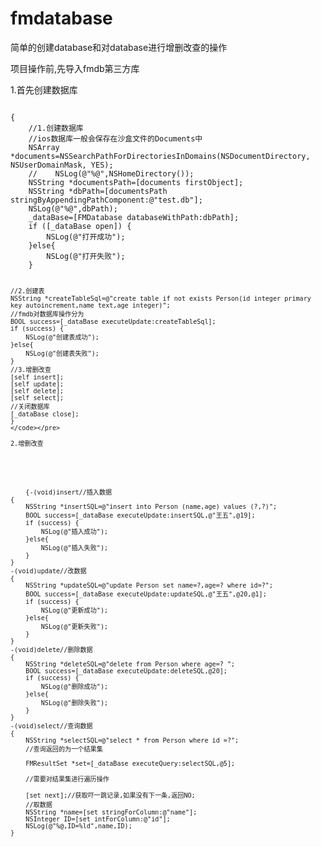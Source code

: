 # fmdatabase
简单的创建database和对database进行增删改查的操作
<p>
项目操作前,先导入fmdb第三方库
</p>
1.首先创建数据库
<pre><code>
{
    //1.创建数据库
    //ios数据库一般会保存在沙盒文件的Documents中
    NSArray *documents=NSSearchPathForDirectoriesInDomains(NSDocumentDirectory, NSUserDomainMask, YES);
    //    NSLog(@"%@",NSHomeDirectory());
    NSString *documentsPath=[documents firstObject];
    NSString *dbPath=[documentsPath stringByAppendingPathComponent:@"test.db"];
    NSLog(@"%@",dbPath);
    _dataBase=[FMDatabase databaseWithPath:dbPath];
    if ([_dataBase open]) {
        NSLog(@"打开成功");
    }else{
        NSLog(@"打开失败");
    }
    
    //2.创建表
    NSString *createTableSql=@"create table if not exists Person(id integer primary key autoincrement,name text,age integer)";
    //fmdb对数据库操作分为
    BOOL success=[_dataBase executeUpdate:createTableSql];
    if (success) {
        NSLog(@"创建表成功");
    }else{
        NSLog(@"创建表失败");
    }
    //3.增删改查
    [self insert];
    [self update];
    [self delete];
    [self select];
    //关闭数据库
    [_dataBase close];
    }
    </code></pre>
    
    2.增删改查
 <pre><code>
    {-(void)insert//插入数据
{
    NSString *insertSQL=@"insert into Person (name,age) values (?,?)";
    BOOL success=[_dataBase executeUpdate:insertSQL,@"王五",@19];
    if (success) {
        NSLog(@"插入成功");
    }else{
        NSLog(@"插入失败");
    }
}
-(void)update//改数据
{
    NSString *updateSQL=@"update Person set name=?,age=? where id=?";
    BOOL success=[_dataBase executeUpdate:updateSQL,@"王五",@20,@1];
    if (success) {
        NSLog(@"更新成功");
    }else{
        NSLog(@"更新失败");
    }
}
-(void)delete//删除数据
{
    NSString *deleteSQL=@"delete from Person where age=? ";
    BOOL success=[_dataBase executeUpdate:deleteSQL,@20];
    if (success) {
        NSLog(@"删除成功");
    }else{
        NSLog(@"删除失败");
    }
}
-(void)select//查询数据
{
    NSString *selectSQL=@"select * from Person where id =?";
    //查询返回的为一个结果集
    
    FMResultSet *set=[_dataBase executeQuery:selectSQL,@5];
    
    //需要对结果集进行遍历操作
    
    [set next];//获取吓一跳记录,如果没有下一条,返回NO;
    //取数据
    NSString *name=[set stringForColumn:@"name"];
    NSInteger ID=[set intForColumn:@"id"];
    NSLog(@"%@,ID=%ld",name,ID);
} 
</code></pre>

